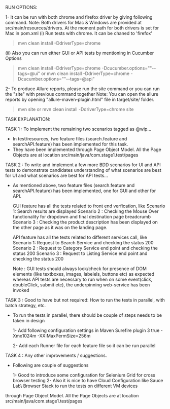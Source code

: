 
RUN OPTIONS:

1- It can be run with both chrome and firefox driver by giving following command. 
Note: Both drivers for Mac & Windows are provided at src/main/resources/drivers. At the moment path for both drivers is set for Mac in pom.xml
 (i) Run tests with chrome. It can be chaned to 'firefox' 
   > mvn clean install -DdriverType=chrome
 
 (ii) Also you can run either GUI or API tests by mentioning in Cucumber Options
   > mvn clean install -DdriverType=chrome -Dcucumber.options=""--tags=@ui"
   or
   > mvn clean install -DdriverType=chrome -Dcucumber.options=""--tags=@api"
   
2- To produce Allure reports, please run the site command or you can run the "site" with previous command together
 Note: You can open the allure reports by opening "allure-maven-plugin.html" file in target/site/ folder.
   > mvn site
   or
   > mvn clean install -DdriverType=chrome site
   
TASK EXPLANATION:

TASK 1 : To implement the remaining two scenarios tagged as @wip...
 
  - In test/resources, two feature files (search.feature and searchAPI.feature) has been implemented for this task.
  - They have been implemented through Page Object Model. All the Page Objects are at location src/main/java/com.stage1.test/pages


TASK 2 : To write and implement a few more BDD scenarios for UI and API tests to demonstrate candidates understanding of what scenarios are best for UI and what scenarios are best for API tests...
 
  - As mentioned above, two feature files (search.feature and searchAPI.feature) has been implemented, one for GUI and other for API.
    
    GUI feature has all the tests related to front end verfication, like 
      Scenario 1: Search results are displayed 
      Scenario 2 : Checking the Mouse Over functionality for dropdown and final destination page breadcrumb
      Scenario 3 : Checking the product description has been displayed on the other page as it was on the landing page.
    
     API feature has all the tests related to different services call, like 
       Scenario 1:  Request to Search Service and checking the status 200 
       Scenario 2 : Request to Category Service end point and checking the status 200 
       Scenario 3 : Request to Listing Service end point and checking the status 200 
      
    Note : GUI tests should always look/check for presence of DOM elements (like textboxes, images, labelels, buttons etc) as expected
    whereas API tests are necessary to run when on some event(click, doubleClick, submit etc), the underpinning web-service has been invoked  
       
TASK 3 : Good to have but not required: How to run the tests in parallel, with batch strategy, etc.
   
   - To run the tests in parallel, there should be couple of steps needs to be taken in design
     
      
      1- Add following configuration settings in Maven Surefire plugin
                 <forkCount>3</forkCount>
                 <reuseForks>true</reuseForks>
                 <argLine>-Xmx1024m -XX:MaxPermSize=256m</argLine>

      2- Add each Runner file for each feature file so it can be run parallel
      
TASK 4 : Any other improvements / suggestions.
 
   -  Following are couple of suggestions
   
      
       1- Good to introduce some configuration for Selenium Grid for cross browser testing
       2- Also it is nice to have Cloud Configuration like Sauce Lab\ Browser Stack to run the tests on different VM devices
            
       
       
     
  through Page Object Model. All the Page Objects are at location src/main/java/com.stage1.test/pages
  